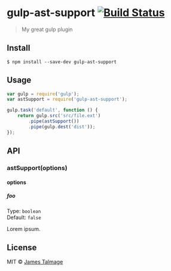 # gulp-ast-support [![Build Status](https://travis-ci.org/jamestalmage/gulp-ast-support.svg?branch=master)](https://travis-ci.org/jamestalmage/gulp-ast-support)

> My great gulp plugin


## Install

```
$ npm install --save-dev gulp-ast-support
```


## Usage

```js
var gulp = require('gulp');
var astSupport = require('gulp-ast-support');

gulp.task('default', function () {
	return gulp.src('src/file.ext')
		.pipe(astSupport())
		.pipe(gulp.dest('dist'));
});
```


## API

### astSupport(options)

#### options

##### foo

Type: `boolean`  
Default: `false`

Lorem ipsum.


## License

MIT © [James Talmage](http://github.com/jamestalmage)
